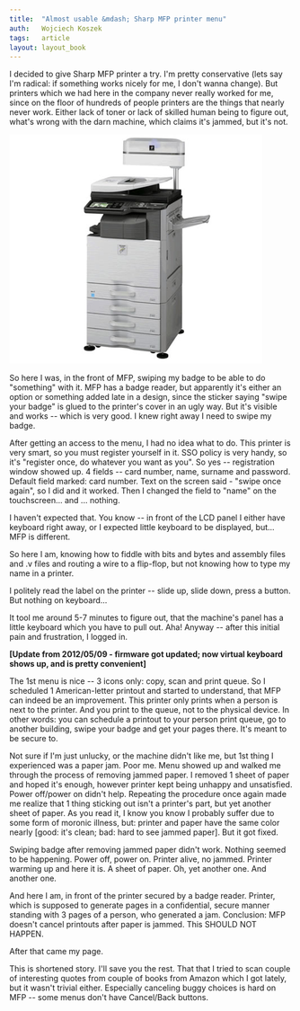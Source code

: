 ```yaml
---
title:	"Almost usable &mdash; Sharp MFP printer menu"
auth:	Wojciech Koszek
tags:	article
layout: layout_book
---
```


I decided to give Sharp MFP printer a try. I'm pretty conservative (lets say I'm radical:
if something works nicely for me, I don't wanna change). But printers which
we had here in the company never really worked for me, since on the floor of hundreds of people
printers are the things that nearly never work. Either lack of toner or lack
of skilled human being to figure out, what's wrong with the darn machine,
which claims it's jammed, but it's not.

![Sharp MFP printer](/img/sharp_mfp.jpg)

So here I was, in the front of MFP, swiping my badge to be able to do
"something" with it. MFP has a badge
reader, but apparently it's either an option or something added late in a
design, since the sticker saying "swipe your badge" is glued to the
printer's cover in an ugly way. But it's visible and works -- which is very
good. I knew right away I need to swipe my badge.

After getting an access to the menu, I had no idea what to do. This printer
is very smart, so you must register yourself in it. SSO policy is very
handy, so it's "register once, do whatever you want as you". So yes --
registration window showed up. 4 fields -- card number, name, surname and
password. Default field marked: card number. Text on the screen said -
"swipe once again", so I did and it worked. Then I changed the field to
"name" on the touchscreen... and ... nothing.

I haven't expected that. You know -- in front of the LCD panel I either have
keyboard right away, or I expected little keyboard to be displayed, but...
MFP is different.

So here I am, knowing how to fiddle with bits and bytes and assembly files
and .v files and routing a wire to a flip-flop, but not knowing how to type
my name in a printer.

I politely read the label on the printer -- slide up, slide down, press a
button. But nothing on keyboard...

It tool me around 5-7 minutes to figure out, that the machine's panel has a
little keyboard which you have to pull out. Aha! Anyway -- after this
initial pain and frustration, I logged in.

**[Update from 2012/05/09 - firmware got updated; now virtual keyboard shows
up, and is pretty convenient]**

The 1st menu is nice -- 3 icons only: copy, scan and print queue. So I
scheduled 1 American-letter printout and started to understand, that MFP can
indeed be an improvement. This printer only prints when a person is next
to the printer. And you print to the queue, not to the physical device. In
other words: you can schedule a printout to your person print queue, go to
another building, swipe your badge and get your pages there. It's meant to
be secure to.

Not sure if I'm just unlucky, or the machine didn't like me, but 1st thing I
experienced was a paper jam. Poor me. Menu showed up and walked me through
the process of removing jammed paper. I removed 1 sheet of paper and hoped
it's enough, however printer kept being unhappy and unsatisfied. Power
off/power on didn't help. Repeating the procedure once again made me realize
that 1 thing sticking out isn't a printer's part, but yet another sheet of
paper. As you read it, I know you know I probably suffer due to some form of
moronic illness, but: printer and paper have the same color nearly [good:
it's clean; bad: hard to see jammed paper]. But it got fixed.

Swiping badge after removing jammed paper didn't work. Nothing seemed to be
happening. Power off, power on. Printer alive, no jammed. Printer warming up
and here it is. A sheet of paper. Oh, yet another one. And another one.

And here I am, in front of the printer secured by a badge reader. Printer,
which is supposed to generate pages in a confidential, secure manner
standing with 3 pages of a person, who generated a jam. Conclusion: MFP
doesn't cancel printouts after paper is jammed. This SHOULD NOT HAPPEN.

After that came my page.

This is shortened story. I'll save you the rest. That that I tried to scan
couple of interesting quotes from couple of books from Amazon which I got
lately, but it wasn't trivial either. Especially canceling buggy choices is
hard on MFP -- some menus don't have Cancel/Back buttons.
